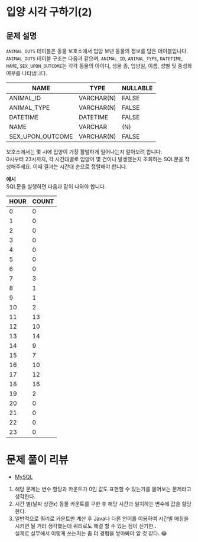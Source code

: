 # 입양 시각 구하기(2)

## 문제 설명

`ANIMAL_OUTS` 테이블은 동물 보호소에서 입양 보낸 동물의 정보를 담은 테이블입니다.  
`ANIMAL_OUTS` 테이블 구조는 다음과 같으며, `ANIMAL_ID`, `ANIMAL_TYPE`, `DATETIME`, `NAME`, `SEX_UPON_OUTCOME`는 각각 동물의 아이디, 생물 종, 입양일, 이름, 성별 및 중성화 여부를 나타냅니다.

|**NAME**|**TYPE**|**NULLABLE**|
|---|---|---|
|ANIMAL_ID|VARCHAR(N)|FALSE|
|ANIMAL_TYPE|VARCHAR(N)|FALSE|
|DATETIME|DATETIME|FALSE|
|NAME|VARCHAR|(N)|TRUE|
|SEX_UPON_OUTCOME|VARCHAR(N)|FALSE|

보호소에서는 몇 시에 입양이 가장 활발하게 일어나는지 알아보려 합니다.  
0시부터 23시까지, 각 시간대별로 입양이 몇 건이나 발생했는지 조회하는 SQL문을 작성해주세요. 이때 결과는 시간대 순으로 정렬해야 합니다.

**예시**  
SQL문을 실행하면 다음과 같이 나와야 합니다.


|**HOUR**|**COUNT**|
|---|---|
|0|0|
|1|0|
|2|0|
|3|0|
|4|0|
|5|0|
|6|0|
|7|3|
|8|1|
|9|1|
|10|2|
|11|13|
|12|10|
|13|14|
|14|9|
|15|7|
|16|10|
|17|12|
|18|16|
|19|2|
|20|0|
|21|0|
|22|0|
|23|0|


# 문제 풀이 리뷰
- [MySQL](./solution_mysql.sql)
1. 해당 문제는 변수 할당과 카운트가 0인 값도 표현할 수 있는가를 물어보는 문제라고 생각한다.
2. 시간 별(날짜 상관x) 동물 카운트를 구한 후 해당 시간과 일치하는 변수에 값을 할당한다.
3. 일반적으로 쿼리로 카운트만 계산 후 Java나 다른 언어를 이용하여 시간별 매칭을 시키면 될 거라 생각했는데 쿼리로도 해결 할 수 있는 점이 신기한..  
실제로 실무에서 이렇게 쓰는지는 좀 더 경험을 쌓아봐야 알 것 같다. 😂


